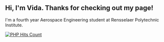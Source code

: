 ## Hi, I'm Vida. Thanks for checking out my page!
I'm a fourth year Aerospace Engineering student at Rensselaer Polytechnic Institute. 
<!-- hitwebcounter Code START -->
<a href="https://www.hitwebcounter.com" target="_blank">
<img src="https://hitwebcounter.com/counter/counter.php?page=7283910&style=0004&nbdigits=4&type=page&initCount=0" title="User Stats" Alt="PHP Hits Count"   border="0" >
</a>                                    
                                    
